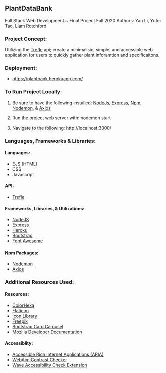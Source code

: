 ## PlantDataBank
Full Stack Web Development ~ Final Project Fall 2020
Authors: Yan Li, Yufei Tao, Liam Rotchford

### Project Concept:

Utilizing the [Trefle](https://trefle.io) api; create a minimalisic, simple, and accessible web application for users to quickly gather plant inforamtion and specificaitons. 

### Deployment:

- https://plantbank.herokuapp.com/


### To Run Project Locally:

1. Be sure to have the following installed: [NodeJs](https://nodejs.org/en/), [Express](https://expressjs.com/), [Npm](https://www.npmjs.com/), [Nodemon](https://www.npmjs.com/package/nodemon), & [Axios](https://www.npmjs.com/package/axios)

2. Run the project web server with:
    nodemon start
3. Navigate to the following:
    http://localhost:3000/

### Languages, Frameworks & Libraries:

#### Languages:
- EJS (HTML)
- CSS
- Javascript

#### API:
- [Trefle](https://trefle.io)

#### Frameworks, Libraries, & Utilizations:
- [NodeJS](https://nodejs.org/en/)
- [Express](https://expressjs.com/)
- [Heroku](https://www.heroku.com/)
- [Bootstrap](https://getbootstrap.com/)
- [Font Awesome](https://fontawesome.com/)

#### Npm Packages:
- [Nodemon](https://www.npmjs.com/package/nodemon)
- [Axios](https://www.npmjs.com/package/axios)


### Additional Resources Used:

#### Resources:
- [ColorHexa](https://www.colorhexa.com/)
- [Flaticon](https://www.flaticon.com/)
- [Icon Library](https://icon-library.com/)
- [Freepik](http://www.freepik.com/)
- [Bootstrap Card Carousel](https://mdbootstrap.com/snippets/jquery/alexpiffero-it/696600#html-tab-view)
- [Mozilla Developer Documentation](https://developer.mozilla.org/en-US/)


#### Accessiblity: 
- [Accessible Rich Internet Applications (ARIA)](https://webaim.org/techniques/aria/)
- [WebAim Contrast Checker](https://webaim.org/resources/contrastchecker/)
- [Wave Accessibility Check Extension](https://wave.webaim.org/extension/)






